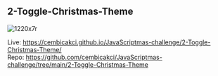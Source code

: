 
## 2-Toggle-Christmas-Theme
![1220x7r](https://user-images.githubusercontent.com/73403359/150589731-7d9e1fa1-a129-4f87-8c91-21c83b4f88d3.gif)

Live: https://cembicakci.github.io/JavaScriptmas-challenge/2-Toggle-Christmas-Theme/ <br>
Repo: https://github.com/cembicakci/JavaScriptmas-challenge/tree/main/2-Toggle-Christmas-Theme
